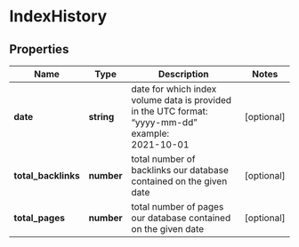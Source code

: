 # IndexHistory

## Properties

| Name | Type | Description | Notes |
|------------ | ------------- | ------------- | -------------|
**date** | **string** | date for which index volume data is provided<br>in the UTC format: “yyyy-mm-dd”<br>example:<br>2021-10-01 |[optional]|
**total_backlinks** | **number** | total number of backlinks our database contained on the given date |[optional]|
**total_pages** | **number** | total number of pages our database contained on the given date |[optional]|
